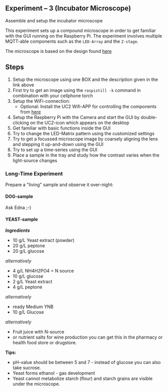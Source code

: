 ## Experiment – 3 (Incubator Microscope)
Assemble and setup the incubator microscope

This experiment sets up a compound microscope in order to get familiar with the GUI running on the Raspberry Pi.
The experiment involves multiple MQTT-able components such as the ```LED-Array``` and the ```Z-stage```.

The microscope is based on the design found [here](../../APPLICATIONS/APP_Incubator_Microscope)


## Steps

1. Setup the microscope using one BOX and the description given in the link above
2. First try to get an image using the ```raspistill -k``` command in combination with your cellphone torch
3. Setup the WiFi-connection:
	- Optional: Install the UC2 Wifi-APP for controlling the components from [here](https://github.com/bionanoimaging/UC2-Software-GIT/tree/master/GUI/Android/UC2-TheBox)
4. Setup the Raspberry Pi with the Camera and start the GUI by double-clicking on the UC2-icon which appears on the desktop
5. Get familiar with basic functions inside the GUI
6. Try to change the LED-Matrix pattern using the customized settings
7. Try to get a focussed microscope image by coarsely aligning the lens and stepping it up-and-down using the GUI
8. Try to set up a time-series using the GUI
9. Place a sample in the tray and study how the contrast varies when the light-source changes


### Long-Time Experiment

Prepare a "living" sample and observe it over-night:

#### DOG-sample

Ask Edna ;-)


#### YEAST-sample

***Ingredients***
- 10 g/L Yeast extract (powder)
- 20 g/L peptone
- 20 g/L glucose

*alternatively*
- 4 g/L NH4H2PO4 = N source
- 10 g/L glucose
- 2 g/L Yeast extract
- 4 g/L peptone

*alternatively*
- ready Medium YNB
- 10 g/L Glucose

*alternatively*
- Fruit juice with N-source
- or nutrient salts for wine production you can get this in the pharmacy or health food store or drugstore.

**Tips:**

- pH-value should be between 5 and 7 - instead of glucose you can also take sucrose.
- Yeast forms ethanol - gas development
- Yeast cannot metabolize starch (flour) and starch grains are visible under the microscope.
